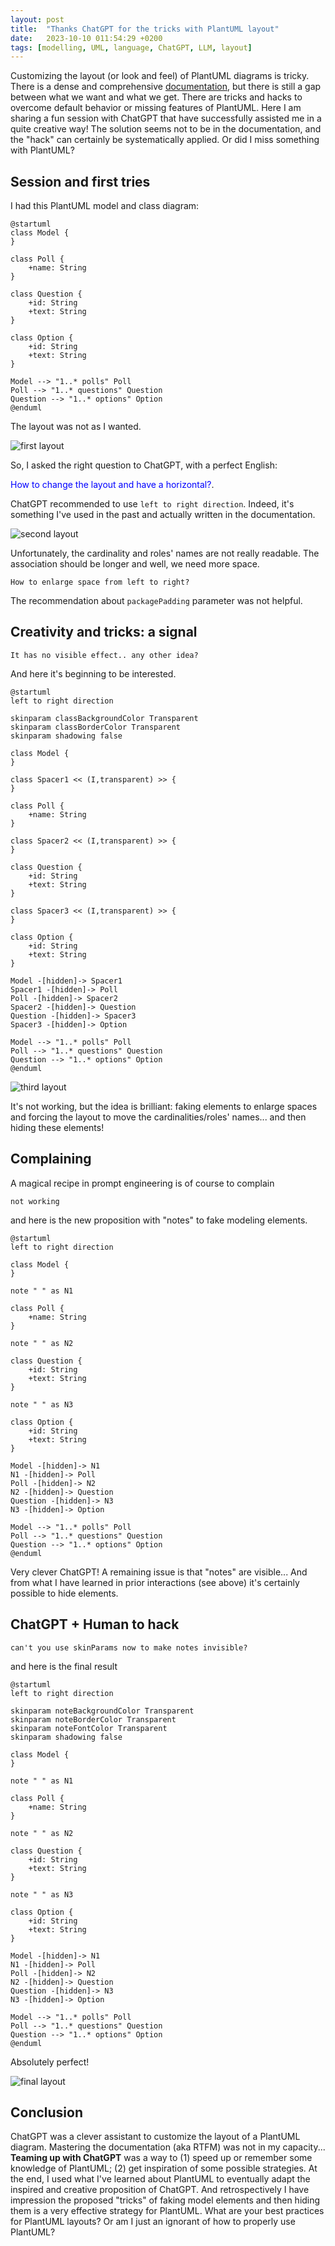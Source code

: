 ```yaml
---
layout: post
title:  "Thanks ChatGPT for the tricks with PlantUML layout"
date:   2023-10-10 011:54:29 +0200
tags: [modelling, UML, language, ChatGPT, LLM, layout]
---
```


Customizing the layout (or look and feel) of PlantUML diagrams is tricky. 
There is a dense and comprehensive [documentation](https://plantuml.com/class-diagram), but there is still a gap between what we want and what we get. 
There are tricks and hacks to overcome default behavior or missing features of PlantUML. 
Here I am sharing a fun session with ChatGPT that have successfully assisted me in a quite creative way! 
The solution seems not to be in the documentation, and the "hack" can certainly be systematically applied. 
Or did I miss something with PlantUML?

## Session and first tries


I had this PlantUML model and class diagram:

```
@startuml
class Model {
}

class Poll {
    +name: String
}

class Question {
    +id: String
    +text: String
}

class Option {
    +id: String
    +text: String
}

Model --> "1..* polls" Poll
Poll --> "1..* questions" Question
Question --> "1..* options" Option
@enduml
``` 

The layout was not as I wanted.

![first layout](/assets/plantUMLFirstLayout.png)

So, I asked the right question to ChatGPT, with a perfect English: 

<span style="color:blue">How to change the layout and have a horizontal?</span>.

ChatGPT recommended to use `left to right direction`. 
Indeed, it's something I've used in the past and actually written in the documentation. 

![second layout](/assets/plantSecondLayout.png)

Unfortunately, the cardinality and roles' names are not really readable. The association should be longer and well, we need more space. 

`How to enlarge space from left to right?`

The recommendation about `packagePadding` parameter was not helpful. 

## Creativity and tricks: a signal

`It has no visible effect.. any other idea?` 

And here it's beginning to be interested.

```
@startuml
left to right direction

skinparam classBackgroundColor Transparent
skinparam classBorderColor Transparent
skinparam shadowing false

class Model {
}

class Spacer1 << (I,transparent) >> {
}

class Poll {
    +name: String
}

class Spacer2 << (I,transparent) >> {
}

class Question {
    +id: String
    +text: String
}

class Spacer3 << (I,transparent) >> {
}

class Option {
    +id: String
    +text: String
}

Model -[hidden]-> Spacer1
Spacer1 -[hidden]-> Poll
Poll -[hidden]-> Spacer2
Spacer2 -[hidden]-> Question
Question -[hidden]-> Spacer3
Spacer3 -[hidden]-> Option

Model --> "1..* polls" Poll
Poll --> "1..* questions" Question
Question --> "1..* options" Option
@enduml
```

![third layout](/assets/plantSecondLayout.png)

It's not working, but the idea is brilliant: faking elements to enlarge spaces and forcing the layout to move the cardinalities/roles' names...
and then hiding these elements! 

## Complaining 

A magical recipe in prompt engineering is of course to complain

```
not working
```

and here is the new proposition with "notes" to fake modeling elements. 

```
@startuml
left to right direction

class Model {
}

note " " as N1

class Poll {
    +name: String
}

note " " as N2

class Question {
    +id: String
    +text: String
}

note " " as N3

class Option {
    +id: String
    +text: String
}

Model -[hidden]-> N1
N1 -[hidden]-> Poll
Poll -[hidden]-> N2
N2 -[hidden]-> Question
Question -[hidden]-> N3
N3 -[hidden]-> Option

Model --> "1..* polls" Poll
Poll --> "1..* questions" Question
Question --> "1..* options" Option
@enduml
```

Very clever ChatGPT! 
A remaining issue is that "notes" are visible...
And from what I have learned in prior interactions (see above) it's certainly possible to hide elements.

## ChatGPT + Human to hack 

```
can't you use skinParams now to make notes invisible?
```

and here is the final result

```
@startuml
left to right direction

skinparam noteBackgroundColor Transparent
skinparam noteBorderColor Transparent
skinparam noteFontColor Transparent
skinparam shadowing false

class Model {
}

note " " as N1

class Poll {
    +name: String
}

note " " as N2

class Question {
    +id: String
    +text: String
}

note " " as N3

class Option {
    +id: String
    +text: String
}

Model -[hidden]-> N1
N1 -[hidden]-> Poll
Poll -[hidden]-> N2
N2 -[hidden]-> Question
Question -[hidden]-> N3
N3 -[hidden]-> Option

Model --> "1..* polls" Poll
Poll --> "1..* questions" Question
Question --> "1..* options" Option
@enduml
```

Absolutely perfect! 

![final layout](/assets/plantfinalLayout.png)

## Conclusion 

ChatGPT was a clever assistant to customize the layout of a PlantUML diagram.
Mastering the documentation (aka RTFM) was not in my capacity... 
**Teaming up with ChatGPT** was a way to (1) speed up or remember some knowledge of PlantUML; (2) get inspiration of some possible strategies. 
At the end, I used what I've learned about PlantUML to eventually adapt the inspired and creative proposition of ChatGPT. 
And retrospectively I have impression the proposed "tricks" of faking model elements and then hiding them is a very effective strategy for PlantUML. 
What are your best practices for PlantUML layouts? Or am I just an ignorant of how to properly use PlantUML?





















 







 







 














